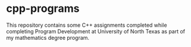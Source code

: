 # cpp-programs

This repository contains some C++ assignments completed while completing Program Development at University of North Texas as part of my mathematics degree program.
